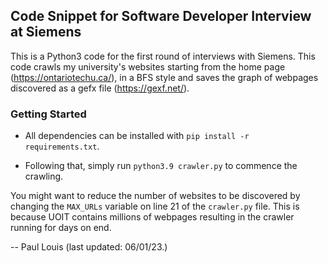 ## Code Snippet for Software Developer Interview at Siemens


This is a Python3 code for the first round of interviews with Siemens. This code crawls my university's websites starting from the home page (https://ontariotechu.ca/), in a BFS style and saves the graph of webpages discovered as a gefx file (https://gexf.net/). 


### Getting Started
- All dependencies can be installed with `pip install -r requirements.txt`.

- Following that, simply run `python3.9 crawler.py` to commence the crawling.

You might want to reduce the number of websites to be discovered by changing the `MAX_URLs` variable on line 21 of the `crawler.py` file. This is because UOIT contains millions of webpages resulting in the crawler running for days on end.



-- Paul Louis (last updated: 06/01/23.)

